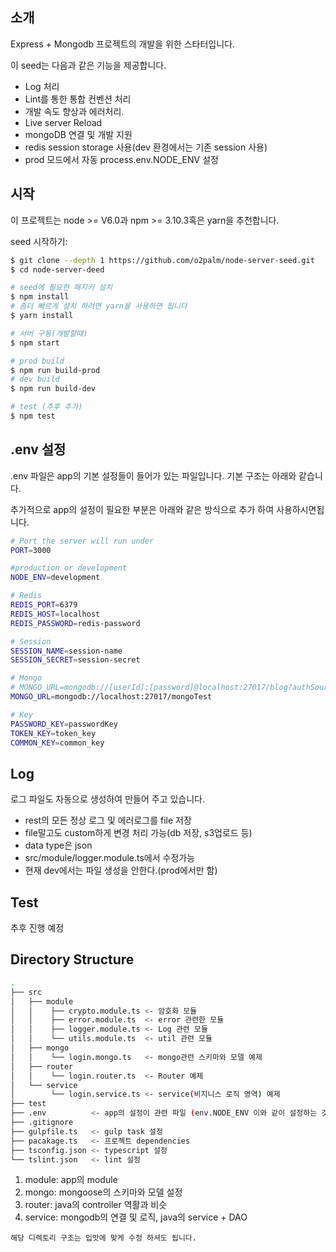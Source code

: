 ## 소개
Express + Mongodb 프로젝트의 개발을 위한 스타터입니다.

이 seed는 다음과 같은 기능을 제공합니다.
 - Log 처리
 - Lint를 통한 통합 컨벤션 처리
 - 개발 속도 향상과 에러처리.
 - Live server Reload
 - mongoDB 연결 및 개발 지원
 - redis session storage 사용(dev 환경에서는 기존 session 사용)
 - prod 모드에서 자동 process.env.NODE_ENV 설정
 
## 시작
이 프로젝트는 node >= V6.0과 npm >= 3.10.3혹은 yarn을 추천합니다.

seed 시작하기:
```bash
$ git clone --depth 1 https://github.com/o2palm/node-server-seed.git
$ cd node-server-deed

# seed에 필요한 패지키 설치
$ npm install
# 좀더 빠르게 설치 하려면 yarn을 사용하면 됩니다
$ yarn install

# 서버 구동(개발할때)
$ npm start

# prod build
$ npm run build-prod
# dev build
$ npm run build-dev

# test (추후 추가)
$ npm test
```

## .env 설정
.env 파일은 app의 기본 설정들이 들어가 있는 파일입니다. 기본 구조는 아래와 같습니다.

추가적으로 app의 설정이 필요한 부분은 아래와 같은 방식으로 추가 하여 사용하시면됩니다.
```bash
# Port the server will run under
PORT=3000

#production or development
NODE_ENV=development

# Redis
REDIS_PORT=6379
REDIS_HOST=localhost
REDIS_PASSWORD=redis-password

# Session
SESSION_NAME=session-name
SESSION_SECRET=session-secret

# Mongo
# MONGO_URL=mongodb://[userId]:[password]@localhost:27017/blog?authSource=admin
MONGO_URL=mongodb://localhost:27017/mongoTest

# Key
PASSWORD_KEY=passwordKey
TOKEN_KEY=token_key
COMMON_KEY=common_key
```

## Log 
로그 파일도 자동으로 생성하여 만들어 주고 있습니다. 
 - rest의 모든 정상 로그 및 에러로그를 file 저장
 - file말고도 custom하게 변경 처리 가능(db 저장, s3업로드 등)
 - data type은 json
 - src/module/logger.module.ts에서 수정가능
 - 현재 dev에서는 파일 생성을 안한다.(prod에서만 함)

## Test 
추후 진행 예정

## Directory Structure
```bash
.
├── src
│   ├── module 
│   │    ├── crypto.module.ts <- 암호화 모듈
│   │    ├── error.module.ts  <- error 관련한 모듈
│   │    ├── logger.module.ts <- Log 관련 모듈
│   │    └── utils.module.ts  <- util 관련 모듈
│   ├── mongo   
│   │    └── login.mongo.ts   <- mongo관련 스키마와 모델 예제
│   ├── router
│   │    └── login.router.ts  <- Router 예제
│   └── service
│        └── login.service.ts <- service(비지니스 로직 영역) 예제
├── test
├── .env          <- app의 설정이 관련 파일 (env.NODE_ENV 이와 같이 설정하는 것들에 대한 정보)
├── .gitignore
├── gulpfile.ts   <- gulp task 설정
├── pacakage.ts   <- 프로젝트 dependencies
├── tsconfig.json <- typescript 설정
└── tslint.json   <- lint 설정
```
 1. module: app의 module
 2. mongo: mongoose의 스키마와 모델 설정
 3. router: java의 controller 역활과 비슷
 4. service: mongodb의 연결 및 로직, java의 service + DAO
  
`해당 디렉토리 구조는 입맛에 맞게 수정 하셔도 됩니다.`
